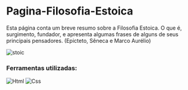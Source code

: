 # Pagina-Filosofia-Estoica

Esta página conta um breve resumo sobre a Filosofia Estoica. O que é, surgimento, fundador, e apresenta algumas frases de alguns de seus principais pensadores. (Epicteto, Sêneca e Marco Aurélio)

![stoic](https://user-images.githubusercontent.com/99768939/225618452-c6ce91b3-14e3-4d97-9a5f-2428a2d2b433.png)

### Ferramentas utilizadas: 

![Html](https://img.shields.io/badge/HTML5-E34F26?style=for-the-badge&logo=html5&logoColor=white)
![Css](https://img.shields.io/badge/CSS3-1572B6?style=for-the-badge&logo=css3&logoColor=white)
